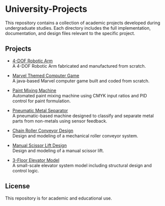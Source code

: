# University-Projects
This repository contains a collection of academic projects developed during undergraduate studies. Each directory includes the full implementation, documentation, and design files relevant to the specific project.

## Projects
- [4-DOF Robotic Arm](./Robotic-Arm-Fabrication/robotic.md)  
  A 4-DOF Robotic Arm fabricated and manufactured from scratch.

- [Marvel Themed Computer Game](./Marvel-Themed-Game/Marvel.md)  
  A java-based Marvel computer game built and coded from scratch.

- [Paint Mixing Machine](./Paint-Mixing-Machine/paint.md)  
  Automated paint mixing machine using CMYK input ratios and PID control for paint formulation.

- [Pneumatic Metal Separator](./Pneumatic-Metal-Separator/pneumatic.md)  
  A pneumatic-based machine designed to classify and separate metal parts from non-metals using sensor feedback.

- [Chain Roller Conveyor Design](./Chain-Roller-Conveyor-Design/coneyor.md)  
  Design and modeling of a mechanical roller conveyor system.

- [Manual Scissor Lift Design](./Manual-Scissor-Lift-Design/Scissor.md)  
  Design and modeling of a manual scissor lift.

- [3-Floor Elevator Model](./Elevator-Model/elevator.md)  
  A small-scale elevator system model including structural design and control logic.


## License
This repository is for academic and educational use.
